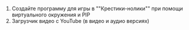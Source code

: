 1. Создайте программу для игры в ""Крестики-нолики"" при помощи виртуального окружения и PIP
3. Загрузчик видео с YouTube (в видео и аудио версиях)
